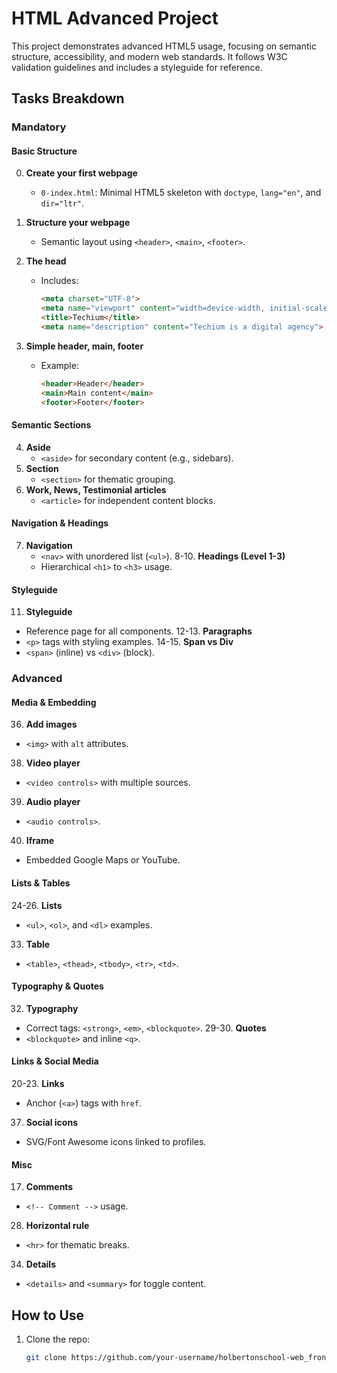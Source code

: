 # HTML Advanced Project

This project demonstrates advanced HTML5 usage, focusing on semantic structure, accessibility, and modern web standards. It follows W3C validation guidelines and includes a styleguide for reference.

## Tasks Breakdown

### Mandatory
#### Basic Structure
0. **Create your first webpage**  
   - `0-index.html`: Minimal HTML5 skeleton with `doctype`, `lang="en"`, and `dir="ltr"`.

1. **Structure your webpage**  
   - Semantic layout using `<header>`, `<main>`, `<footer>`.

2. **The head**  
   - Includes:  
     ```html
     <meta charset="UTF-8">
     <meta name="viewport" content="width=device-width, initial-scale=1.0">
     <title>Techium</title>
     <meta name="description" content="Techium is a digital agency">
     ```

3. **Simple header, main, footer**  
   - Example:
     ```html
     <header>Header</header>
     <main>Main content</main>
     <footer>Footer</footer>
     ```

#### Semantic Sections
4. **Aside**  
   - `<aside>` for secondary content (e.g., sidebars).
5. **Section**  
   - `<section>` for thematic grouping.
6. **Work, News, Testimonial articles**  
   - `<article>` for independent content blocks.

#### Navigation & Headings
7. **Navigation**  
   - `<nav>` with unordered list (`<ul>`).
8-10. **Headings (Level 1-3)**  
   - Hierarchical `<h1>` to `<h3>` usage.

#### Styleguide
11. **Styleguide**  
   - Reference page for all components.
12-13. **Paragraphs**  
   - `<p>` tags with styling examples.
14-15. **Span vs Div**  
   - `<span>` (inline) vs `<div>` (block).

### Advanced
#### Media & Embedding
36. **Add images**  
   - `<img>` with `alt` attributes.
38. **Video player**  
   - `<video controls>` with multiple sources.
39. **Audio player**  
   - `<audio controls>`.
40. **Iframe**  
   - Embedded Google Maps or YouTube.

#### Lists & Tables
24-26. **Lists**  
   - `<ul>`, `<ol>`, and `<dl>` examples.
33. **Table**  
   - `<table>`, `<thead>`, `<tbody>`, `<tr>`, `<td>`.

#### Typography & Quotes
32. **Typography**  
   - Correct tags: `<strong>`, `<em>`, `<blockquote>`.
29-30. **Quotes**  
   - `<blockquote>` and inline `<q>`.

#### Links & Social Media
20-23. **Links**  
   - Anchor (`<a>`) tags with `href`.
37. **Social icons**  
   - SVG/Font Awesome icons linked to profiles.

#### Misc
17. **Comments**  
   - `<!-- Comment -->` usage.
28. **Horizontal rule**  
   - `<hr>` for thematic breaks.
34. **Details**  
   - `<details>` and `<summary>` for toggle content.

## How to Use
1. Clone the repo:
   ```bash
   git clone https://github.com/your-username/holbertonschool-web_front_end.git
